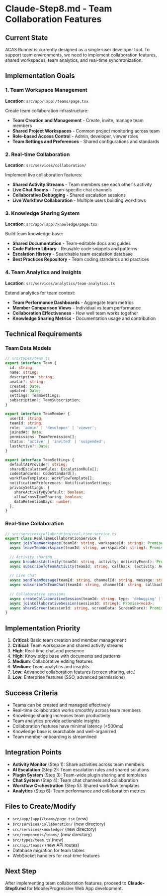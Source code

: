 # Claude-Step8.md - Team Collaboration Features

## Current State
ACAS Runner is currently designed as a single-user developer tool. To support team environments, we need to implement collaboration features, shared workspaces, team analytics, and real-time synchronization.

## Implementation Goals

### 1. Team Workspace Management
**Location**: `src/app/(app)/teams/page.tsx`

Create team collaboration infrastructure:
- **Team Creation and Management** - Create, invite, manage team members
- **Shared Project Workspaces** - Common project monitoring across team
- **Role-based Access Control** - Admin, developer, viewer roles
- **Team Settings and Preferences** - Shared configurations and standards

### 2. Real-time Collaboration
**Location**: `src/services/collaboration/`

Implement live collaboration features:
- **Shared Activity Streams** - Team members see each other's activity
- **Live Chat Rooms** - Team-specific chat channels
- **Collaborative Debugging** - Shared escalation sessions
- **Live Workflow Collaboration** - Multiple users building workflows

### 3. Knowledge Sharing System
**Location**: `src/app/(app)/knowledge/page.tsx`

Build team knowledge base:
- **Shared Documentation** - Team-editable docs and guides
- **Code Pattern Library** - Reusable code snippets and patterns
- **Escalation History** - Searchable team escalation database
- **Best Practices Repository** - Team coding standards and practices

### 4. Team Analytics and Insights
**Location**: `src/services/analytics/team-analytics.ts`

Extend analytics for team context:
- **Team Performance Dashboards** - Aggregate team metrics
- **Member Comparison Views** - Individual vs team performance
- **Collaboration Effectiveness** - How well team works together
- **Knowledge Sharing Metrics** - Documentation usage and contribution

## Technical Requirements

### Team Data Models
```typescript
// src/types/team.ts
export interface Team {
  id: string;
  name: string;
  description: string;
  avatar?: string;
  created: Date;
  updated: Date;
  settings: TeamSettings;
  subscription?: TeamSubscription;
}

export interface TeamMember {
  userId: string;
  teamId: string;
  role: 'admin' | 'developer' | 'viewer';
  joinedAt: Date;
  permissions: TeamPermission[];
  status: 'active' | 'invited' | 'suspended';
  lastActive?: Date;
}

export interface TeamSettings {
  defaultAIProvider: string;
  sharedEscalationRules: EscalationRule[];
  codeStandards: CodeStandard[];
  workflowTemplates: WorkflowTemplate[];
  notificationPreferences: NotificationSettings;
  privacySettings: {
    shareActivityByDefault: boolean;
    allowCrossTeamSharing: boolean;
    dataRetentionDays: number;
  };
}
```

### Real-time Collaboration
```typescript
// src/services/collaboration/real-time-service.ts
export class RealTimeCollaborationService {
  async joinTeamWorkspace(teamId: string, workspaceId: string): Promise<void>;
  async leaveTeamWorkspace(teamId: string, workspaceId: string): Promise<void>;
  
  // Activity sharing
  async broadcastActivity(teamId: string, activity: ActivityEvent): Promise<void>;
  async subscribeToTeamActivity(teamId: string, callback: (activity: ActivityEvent) => void): void;
  
  // Live chat
  async sendTeamMessage(teamId: string, channelId: string, message: string): Promise<void>;
  async subscribeToTeamChat(teamId: string, channelId: string, callback: (message: ChatMessage) => void): void;
  
  // Collaborative sessions
  async createCollaborativeSession(teamId: string, type: 'debugging' | 'workflow' | 'planning'): Promise<string>;
  async joinCollaborativeSession(sessionId: string): Promise<void>;
  async shareScreen(sessionId: string, screenData: ScreenShare): Promise<void>;
}
```

## Implementation Priority

1. **Critical**: Basic team creation and member management
2. **Critical**: Team workspace and shared activity streams
3. **High**: Real-time chat and presence
4. **High**: Knowledge base with documents and patterns
5. **Medium**: Collaborative editing features
6. **Medium**: Team analytics and insights
7. **Low**: Advanced collaboration features (screen sharing, etc.)
8. **Low**: Enterprise features (SSO, advanced permissions)

## Success Criteria

- Teams can be created and managed effectively
- Real-time collaboration works smoothly across team members
- Knowledge sharing increases team productivity
- Team analytics provide actionable insights
- Collaboration features have minimal latency (<500ms)
- Knowledge base is searchable and well-organized
- Team member onboarding is streamlined

## Integration Points

- **Activity Monitor** (Step 1): Share activities across team members
- **AI Escalation** (Step 2): Team escalation rules and shared solutions
- **Plugin System** (Step 3): Team-wide plugin sharing and templates
- **Chat System** (Step 4): Team chat channels and collaboration
- **Workflow Orchestration** (Step 5): Shared workflow templates
- **Analytics** (Step 6): Team performance and collaboration metrics

## Files to Create/Modify

- `src/app/(app)/teams/page.tsx` (new)
- `src/services/collaboration/` (new directory)
- `src/services/knowledge/` (new directory)
- `src/components/teams/` (new directory)
- `src/types/team.ts` (new)
- `src/api/teams/` (new API routes)
- Database migration for team tables
- WebSocket handlers for real-time features

## Next Step
After implementing team collaboration features, proceed to **Claude-Step9.md** for Mobile/Progressive Web App development.
